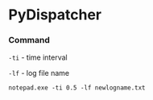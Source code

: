 # PyDispatcher

### Command
`-ti` - time interval

`-lf` - log file name

`notepad.exe -ti 0.5 -lf newlogname.txt`
